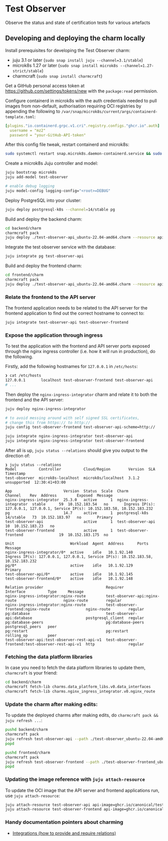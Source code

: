 # Test Observer

Observe the status and state of certification tests for various artefacts

## Developing and deploying the charm locally

Install prerequisites for developing the Test Observer charm:

- juju 3.1 or later (`sudo snap install juju --channel=3.1/stable`)
- microk8s 1.27 or later (`sudo snap install microk8s --channel=1.27-strict/stable`)
- charmcraft (`sudo snap install charmcraft`)

Get a GitHub personal access token at https://github.com/settings/tokens/new with the `package:read` permission.

Configure containerd in microk8s with the auth credentials needed to pull images from non-default, authorisation requiring OCI registries by appending the following to `/var/snap/microk8s/current/args/containerd-template.toml`:

```yaml
[plugins."io.containerd.grpc.v1.cri".registry.configs."ghcr.io".auth]
  username = "mz2"
  password = "your-GitHub-API-token"
```

After this config file tweak, restart containerd and microk8s:

```bash
sudo systemctl restart snap.microk8s.daemon-containerd.service && sudo microk8s.stop && sudo microk8s.start
```

Create a microk8s Juju controller and model:

```bash
juju bootstrap microk8s
juju add-model test-observer

# enable debug logging
juju model-config logging-config="<root>=DEBUG"
```

Deploy PostgreSQL into your cluster:

```bash
juju deploy postgresql-k8s --channel=14/stable pg
```

Build and deploy the backend charm:

```bash
cd backend/charm
charmcraft pack
juju deploy ./test-observer-api_ubuntu-22.04-amd64.charm --resource api-image=ghcr.io/canonical/test_observer/backend:[tag or sha]
```

Integrate the test observer service with the database:

```bash
juju integrate pg test-observer-api
```

Build and deploy the frontend charm:

```bash
cd frontend/charm
charmcraft pack
juju deploy ./test-observer-api_ubuntu-22.04-amd64.charm --resource api-image=ghcr.io/canonical/test_observer/frontend:[tag or sha]
```

### Relate the frontend to the API server

The frontend application needs to be related to the API server for the frontend application to find out the correct hostname to connect to:

```bash
juju integrate test-observer-api test-observer-frontend
```

### Expose the application through ingress

To test the application with the frontend and API server ports exposed through the nginx ingress controller (i.e. how it will run in production), do the following.

Firstly, add the following hostnames for `127.0.0.1` in `/etc/hosts`:

```bash
❯ cat /etc/hosts
127.0.0.1       localhost test-observer-frontend test-observer-api
# ...
```

Then deploy the `nginx-ingress-integrator` charm and relate it to both the frontend and the API server:

```bash
juju deploy nginx-ingress-integrator

# to avoid messing around with self signed SSL certificates,
# change this from https:// to http://
juju config test-observer-frontend test-observer-api-scheme=http://

juju integrate nginx-ingress-integrator test-observer-api
juju integrate nginx-ingress-integrator test-observer-frontend
```

After all is up, `juju status --relations` should give you output to the direction of:

```
❯ juju status --relations
Model          Controller          Cloud/Region        Version  SLA          Timestamp
test-observer  microk8s-localhost  microk8s/localhost  3.1.2    unsupported  12:30:41+03:00

App                       Version  Status  Scale  Charm                     Channel    Rev  Address         Exposed  Message
nginx-ingress-integrator  25.3.0   active      1  nginx-ingress-integrator  stable      59  10.152.183.54   no       Ingress IP(s): 127.0.0.1, 127.0.0.1, Service IP(s): 10.152.183.58, 10.152.183.232
pg                        14.7     active      1  postgresql-k8s            14/stable   73  10.152.183.97   no       Primary
test-observer-api                  active      1  test-observer-api                     10  10.152.183.23   no
test-observer-frontend             active      1  test-observer-frontend                19  10.152.183.175  no

Unit                         Workload  Agent  Address      Ports  Message
nginx-ingress-integrator/0*  active    idle   10.1.92.140         Ingress IP(s): 127.0.0.1, 127.0.0.1, Service IP(s): 10.152.183.58, 10.152.183.232
pg/0*                        active    idle   10.1.92.129         Primary
test-observer-api/0*         active    idle   10.1.92.145
test-observer-frontend/0*    active    idle   10.1.92.148

Relation provider                            Requirer                                          Interface          Type     Message
nginx-ingress-integrator:nginx-route         test-observer-api:nginx-route                     nginx-route        regular
nginx-ingress-integrator:nginx-route         test-observer-frontend:nginx-route                nginx-route        regular
pg:database                                  test-observer-api:database                        postgresql_client  regular
pg:database-peers                            pg:database-peers                                 postgresql_peers   peer
pg:restart                                   pg:restart                                        rolling_op         peer
test-observer-api:test-observer-rest-api-v1  test-observer-frontend:test-observer-rest-api-v1  http               regular
```

### Fetching the data platform libraries

In case you need to fetch the data platform libraries to update them, `charmcraft` is your friend:

```bash
cd backend/charm
charmcraft fetch-lib charms.data_platform_libs.v0.data_interfaces
charmcraft fetch-lib charms.nginx_ingress_integrator.v0.nginx_route
```

### Update the charm after making edits:

To update the deployed charms after making edits, do `charmcraft pack && juju refresh ...`:

```bash
pushd backend/charm
charmcraft pack
juju refresh test-observer-api --path ./test-observer_ubuntu-22.04-amd64.charm
popd

pushd frontend/charm
charmcraft pack
juju refresh test-observer-frontend --path ./test-observer-frontend_ubuntu-22.04-amd64.charm
popd
```

### Updating the image reference with `juju attach-resource`

To update the OCI image that the API server and frontend applications run, use `juju attach-resource`:

```bash
juju attach-resource test-observer-api api-image=ghcr.io/canonical/test_observer/backend:[tag or sha]
juju attach-resource test-observer-frontend api-image=ghcr.io/canonical/test_observer/frontend:[tag or sha]
```

### Handy documentation pointers about charming

- [Integrations (how to provide and require relations)](https://juju.is/docs/sdk/integration)
